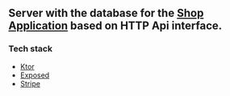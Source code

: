 ## Server with the database for the [Shop Application](https://github.com/DayWD/android-UJ/tree/shopApp) based on HTTP Api interface.

### Tech stack
* [Ktor](https://ktor.io/)
* [Exposed](https://github.com/JetBrains/Exposed)
* [Stripe](stripe.com)
